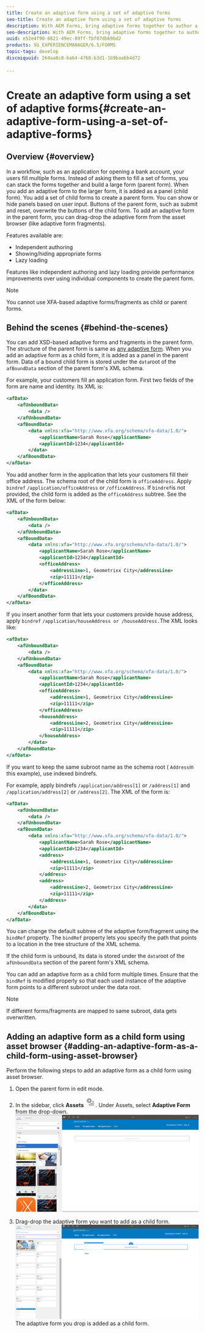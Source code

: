 ```yaml
---
title: Create an adaptive form using a set of adaptive forms
seo-title: Create an adaptive form using a set of adaptive forms
description: With AEM Forms, bring adaptive forms together to author a single large adaptive form, and understand its features. 
seo-description: With AEM Forms, bring adaptive forms together to author a single large adaptive form, and understand its features. 
uuid: e52e4f90-8821-49ec-89ff-fbf07db69bd2
products: SG_EXPERIENCEMANAGER/6.5/FORMS
topic-tags: develop
discoiquuid: 264aa8c0-ba64-4768-b3d1-1b9baa6b4d72

---
```


# Create an adaptive form using a set of adaptive forms{#create-an-adaptive-form-using-a-set-of-adaptive-forms}

## Overview {#overview}

In a workflow, such as an application for opening a bank account, your users fill multiple forms. Instead of asking them to fill a set of forms, you can stack the forms together and build a large form (parent form). When you add an adaptive form to the larger form, it is added as a panel (child form). You add a set of child forms to create a parent form. You can show or hide panels based on user input. Buttons of the parent form, such as submit and reset, overwrite the buttons of the child form. To add an adaptive form in the parent form, you can drag-drop the adaptive form from the asset browser (like adaptive form fragments).

Features available are:

* Independent authoring  
* Showing/hiding appropriate forms
* Lazy loading

Features like independent authoring and lazy loading provide performance improvements over using individual components to create the parent form.

>[!NOTE]
>
>You cannot use XFA-based adaptive forms/fragments as child or parent forms.

## Behind the scenes {#behind-the-scenes}

You can add XSD-based adaptive forms and fragments in the parent form. The structure of the parent form is same as [any adaptive form](../../forms/using/prepopulate-adaptive-form-fields.md). When you add an adaptive form as a child form, it is added as a panel in the parent form. Data of a bound child form is stored under the `data`root of the `afBoundData` section of the parent form's XML schema.

For example, your customers fill an application form. First two fields of the form are name and identity. Its XML is:

```xml
<afData>
    <afUnboundData>
        <data />
    </afUnboundData>
    <afBoundData>
        <data xmlns:xfa="http://www.xfa.org/schema/xfa-data/1.0/">
            <applicantName>Sarah Rose</applicantName>
            <applicantId>1234</applicantId>
        </data>
    </afBoundData>
</afData>

```

You add another form in the application that lets your customers fill their office address. The schema root of the child form is `officeAddress`. Apply `bindref` `/application/officeAddress` or `/officeAddress`. If `bindref`is not provided, the child form is added as the `officeAddress` subtree. See the XML of the form below:

```xml
<afData>
    <afUnboundData>
        <data />
    </afUnboundData>
    <afBoundData>
        <data xmlns:xfa="http://www.xfa.org/schema/xfa-data/1.0/">
            <applicantName>Sarah Rose</applicantName>
            <applicantId>1234</applicantId>
            <officeAddress>
                <addressLine>1, Geometrixx City</addressLine>
                <zip>11111</zip>
            </officeAddress>
        </data>
    </afBoundData>
</afData>

```

If you insert another form that lets your customers provide house address, apply `bindref` `/application/houseAddress or /houseAddress.`The XML looks like:

```xml
<afData>
    <afUnboundData>
        <data />
    </afUnboundData>
    <afBoundData>
        <data xmlns:xfa="http://www.xfa.org/schema/xfa-data/1.0/">
            <applicantName>Sarah Rose</applicantName>
            <applicantId>1234</applicantId>
            <officeAddress>
                <addressLine>1, Geometrixx City</addressLine>
                <zip>11111</zip>
            </officeAddress>
            <houseAddress>
                <addressLine>2, Geometrixx City</addressLine>
                <zip>11111</zip>
            </houseAddress>
        </data>
    </afBoundData>
</afData>

```

If you want to keep the same subroot name as the schema root ( `Address`in this example), use indexed bindrefs.

For example, apply bindrefs `/application/address[1]` or `/address[1]` and `/application/address[2]` or `/address[2]`. The XML of the form is:

```xml
<afData>
    <afUnboundData>
        <data />
    </afUnboundData>
    <afBoundData>
        <data xmlns:xfa="http://www.xfa.org/schema/xfa-data/1.0/">
            <applicantName>Sarah Rose</applicantName>
            <applicantId>1234</applicantId>
            <address>
                <addressLine>1, Geometrixx City</addressLine>
                <zip>11111</zip>
            </address>
            <address>
                <addressLine>2, Geometrixx City</addressLine>
                <zip>11111</zip>
            </address>
        </data>
    </afBoundData>
</afData>

```

You can change the default subtree of the adaptive form/fragment using the `bindRef` property. The `bindRef` property lets you specify the path that points to a location in the tree structure of the XML schema.

If the child form is unbound, its data is stored under the `data`root of the `afUnboundData` section of the parent form's XML schema.

You can add an adaptive form as a child form multiple times. Ensure that the `bindRef` is modified properly so that each used instance of the adaptive form points to a different subroot under the data root.

>[!NOTE]
>
>If different forms/fragments are mapped to same subroot, data gets overwritten.

## Adding an adaptive form as a child form using asset browser {#adding-an-adaptive-form-as-a-child-form-using-asset-browser}

Perform the following steps to add an adaptive form as a child form using asset browser.

1. Open the parent form in edit mode.
1. In the sidebar, click **Assets** ![](assets/assets-browser.png). Under Assets, select **Adaptive Form** from the drop-down.
   [ ![Selecting adaptive form under Assets](assets/asset.png)](assets/asset-1.png)

1. Drag-drop the adaptive form you want to add as a child form. 
   [ ![Drag-drop the adaptive form in your site](assets/drag-drop.png)](assets/drag-drop-1.png)The adaptive form you drop is added as a child form.

